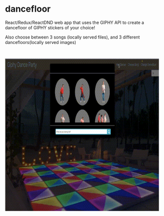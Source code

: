# dancefloor

React/Redux/ReactDND web app that uses the GIPHY API to create a dancefloor of GIPHY stickers of your choice!

Also choose between 3 songs (locally served files), and 3 different dancefloors(locally served images)

<br />
<p align="center">
  <img src="dancefloor.gif" height="500">
</p>
<br />
